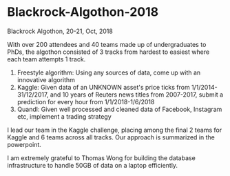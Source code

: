 # Blackrock-Algothon-2018
Blackrock Algothon, 20-21, Oct, 2018

With over 200 attendees and 40 teams made up of undergraduates to PhDs, the algothon consisted of 3 tracks from hardest to easiest where each team attempts 1 track.

1. Freestyle algorithm: Using any sources of data, come up with an innovative algorithm
2. Kaggle: Given data of an UNKNOWN asset's price ticks from 1/1/2014-31/12/2017, and 10 years of Reuters news titles from 2007-2017, submit a prediction for every hour from 1/1/2018-1/6/2018
3. Quandl: Given well processed and cleaned data of Facebook, Instagram etc, implement a trading strategy

I lead our team in the Kaggle challenge, placing among the final 2 teams for Kaggle and 6 teams across all tracks. Our approach is summarized in the powerpoint.

I am extremely grateful to Thomas Wong for building the database infrastructure to handle 50GB of data on a laptop efficiently.

